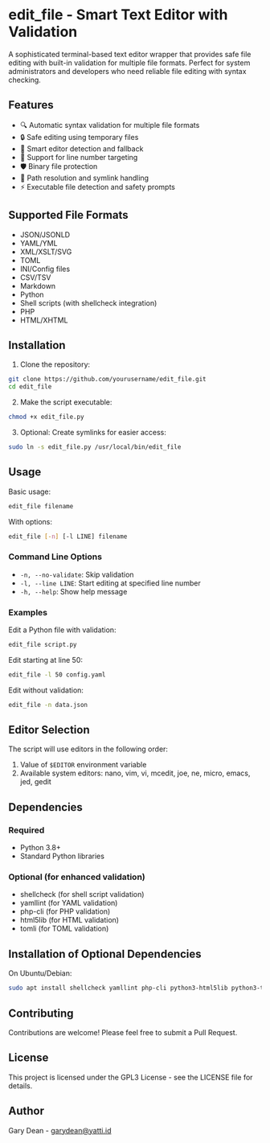 # edit_file - Smart Text Editor with Validation

A sophisticated terminal-based text editor wrapper that provides safe file editing with built-in validation for multiple file formats. Perfect for system administrators and developers who need reliable file editing with syntax checking.

## Features

- 🔍 Automatic syntax validation for multiple file formats
- 🔒 Safe editing using temporary files
- 🎯 Smart editor detection and fallback
- 📝 Support for line number targeting
- 🛡️ Binary file protection
- 🔄 Path resolution and symlink handling
- ⚡ Executable file detection and safety prompts

## Supported File Formats

- JSON/JSONLD
- YAML/YML
- XML/XSLT/SVG
- TOML
- INI/Config files
- CSV/TSV
- Markdown
- Python
- Shell scripts (with shellcheck integration)
- PHP
- HTML/XHTML

## Installation

1. Clone the repository:
```bash
git clone https://github.com/yourusername/edit_file.git
cd edit_file
```

2. Make the script executable:
```bash
chmod +x edit_file.py
```

3. Optional: Create symlinks for easier access:
```bash
sudo ln -s edit_file.py /usr/local/bin/edit_file
```

## Usage

Basic usage:
```bash
edit_file filename
```

With options:
```bash
edit_file [-n] [-l LINE] filename
```

### Command Line Options

- `-n, --no-validate`: Skip validation
- `-l, --line LINE`: Start editing at specified line number
- `-h, --help`: Show help message

### Examples

Edit a Python file with validation:
```bash
edit_file script.py
```

Edit starting at line 50:
```bash
edit_file -l 50 config.yaml
```

Edit without validation:
```bash
edit_file -n data.json
```

## Editor Selection

The script will use editors in the following order:
1. Value of `$EDITOR` environment variable
2. Available system editors: nano, vim, vi, mcedit, joe, ne, micro, emacs, jed, gedit

## Dependencies

### Required
- Python 3.8+
- Standard Python libraries

### Optional (for enhanced validation)
- shellcheck (for shell script validation)
- yamllint (for YAML validation)
- php-cli (for PHP validation)
- html5lib (for HTML validation)
- tomli (for TOML validation)

## Installation of Optional Dependencies

On Ubuntu/Debian:
```bash
sudo apt install shellcheck yamllint php-cli python3-html5lib python3-tomli
```

## Contributing

Contributions are welcome! Please feel free to submit a Pull Request.

## License

This project is licensed under the GPL3 License - see the LICENSE file for details.

## Author

Gary Dean - garydean@yatti.id


